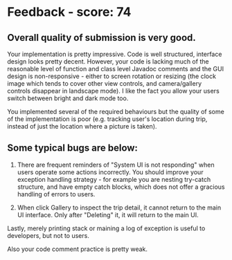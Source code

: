 # Feedback - score: 74

## Overall quality of submission is very good.

Your implementation is pretty impressive. Code is well structured, interface design looks pretty decent. However, your code is lacking much of the reasonable level of function and class level Javadoc comments and the GUI design is non-responsive - either to screen rotation or resizing (the clock image which tends to cover other view controls, and camera/gallery controls disappear in landscape mode). I like the fact you allow your users switch between bright and dark mode too.

You implemented several of the required behaviours but the quality of some of the implementation is poor (e.g. tracking user's location during trip, instead of just the location where a picture is taken).

## Some typical bugs are below:

1. There are frequent reminders of "System UI is not responding" when users operate some actions incorrectly. You should improve your exception handling strategy - for example you are nesting try-catch structure, and have empty catch blocks, which does not offer a gracious handling of errors to users. 

2. When click Gallery to inspect the trip detail, it cannot return to the main UI interface. Only after "Deleting" it, it will return to the main UI. 

Lastly, merely printing stack or maining a log of exception is useful to developers, but not to users.

Also your code comment practice is pretty weak.